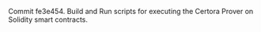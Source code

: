 Commit fe3e454.                    Build and Run scripts for executing the Certora Prover on Solidity smart contracts.